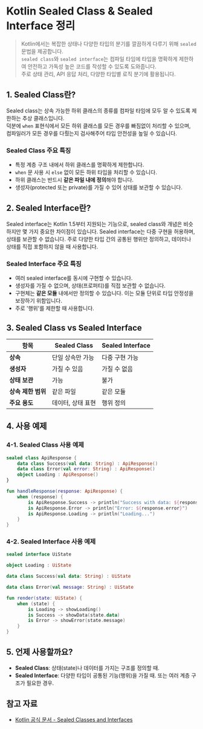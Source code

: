 # Kotlin Sealed Class & Sealed Interface 정리

> Kotlin에서는 복잡한 상태나 다양한 타입의 분기를 깔끔하게 다루기 위해 `sealed` 문법을 제공합니다.  
> `sealed class`와 `sealed interface`는 컴파일 타임에 타입을 명확하게 제한하여 안전하고 가독성 높은 코드를 작성할 수 있도록 도와줍니다.   
> 주로 상태 관리, API 응답 처리, 다양한 타입별 로직 분기에 활용됩니다.  

## 1. Sealed Class란?

Sealed class는 상속 가능한 하위 클래스의 종류를 컴파일 타임에 모두 알 수 있도록 제한하는 추상 클래스입니다.  
덕분에 `when` 표현식에서 모든 하위 클래스를 모든 경우를 빠짐없이 처리할 수 있으며,  
컴파일러가 모든 경우를 다뤘는지 검사해주어 타입 안전성을 높일 수 있습니다.

### Sealed Class 주요 특징
- 특정 계층 구조 내에서 하위 클래스를 명확하게 제한합니다.
- `when` 문 사용 시 `else` 없이 모든 하위 타입을 처리할 수 있습니다.
- 하위 클래스는 반드시 **같은 파일 내에 정의**해야 합니다.
- 생성자(protected 또는 private)를 가질 수 있어 상태를 보관할 수 있습니다.


## 2. Sealed Interface란?

Sealed interface는 Kotlin 1.5부터 지원되는 기능으로, sealed class와 개념은 비슷하지만 몇 가지 중요한 차이점이 있습니다. 
Sealed interface는 다중 구현을 허용하며, 상태를 보관할 수 없습니다. 주로 다양한 타입 간의 공통된 행위만 정의하고, 데이터나 상태를 직접 포함하지 않을 때 사용합니다.

### Sealed Interface 주요 특징
- 여러 sealed interface를 동시에 구현할 수 있습니다.
- 생성자를 가질 수 없으며, 상태(프로퍼티)를 직접 보관할 수 없습니다.
- 구현체는 **같은 모듈** 내에서만 정의할 수 있습니다. 이는 모듈 단위로 타입 안정성을 보장하기 위함입니다.
- 주로 '행위'를 제한할 때 사용합니다.


## 3. Sealed Class vs Sealed Interface

| 항목 | Sealed Class | Sealed Interface |
|------|--------------|------------------|
| **상속** | 단일 상속만 가능 | 다중 구현 가능 |
| **생성자** | 가질 수 있음 | 가질 수 없음 |
| **상태 보관** | 가능 | 불가 |
| **상속 제한 범위** | 같은 파일 | 같은 모듈 |
| **주요 용도** | 데이터, 상태 표현 | 행위 정의 |


## 4. 사용 예제

### 4-1. Sealed Class 사용 예제

```kotlin
sealed class ApiResponse {
    data class Success(val data: String) : ApiResponse()
    data class Error(val error: String) : ApiResponse()
    object Loading : ApiResponse()
}

fun handleResponse(response: ApiResponse) {
    when (response) {
        is ApiResponse.Success -> println("Success with data: ${response.data}")
        is ApiResponse.Error -> println("Error: ${response.error}")
        is ApiResponse.Loading -> println("Loading...")
    }
}
```

### 4-2. Sealed Interface 사용 예제

```kotlin
sealed interface UiState

object Loading : UiState

data class Success(val data: String) : UiState

data class Error(val message: String) : UiState

fun render(state: UiState) {
    when (state) {
        is Loading -> showLoading()
        is Success -> showData(state.data)
        is Error -> showError(state.message)
    }
}
```


## 5. 언제 사용할까요?

- **Sealed Class**: 상태(state)나 데이터를 가지는 구조를 정의할 때.
- **Sealed Interface**: 다양한 타입이 공통된 기능(행위)을 가질 때. 또는 여러 계층 구조가 필요한 경우.


## 참고 자료

- [Kotlin 공식 문서 - Sealed Classes and Interfaces](https://kotlinlang.org/docs/sealed-classes.html)

